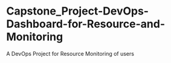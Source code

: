 # Capstone_Project-DevOps-Dashboard-for-Resource-and-Monitoring
A DevOps Project for Resource Monitoring of users
